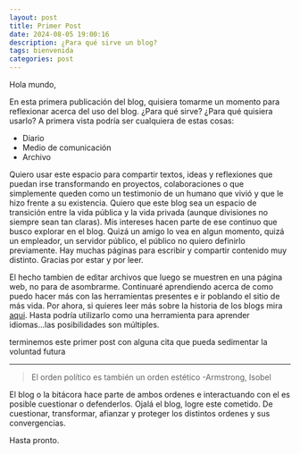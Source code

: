 ```yaml
---
layout: post
title: Primer Post
date: 2024-08-05 19:00:16
description: ¿Para qué sirve un blog?
tags: bienvenida
categories: post
---
```

Hola mundo,

En esta primera publicación del blog, quisiera tomarme un momento para reflexionar acerca del uso del blog. ¿Para qué sirve? ¿Para qué quisiera usarlo? A primera vista podría ser cualquiera de estas cosas:

- Diario
- Medio de comunicación
- Archivo

Quiero usar este espacio para compartir textos, ideas y reflexiones que puedan irse transformando en proyectos, colaboraciones o  que simplemente queden como un testimonio de un humano que vivió y que le hizo frente a su existencia. Quiero que este blog sea un espacio de transición entre la vida pública y la vida privada (aunque divisiones no siempre sean tan claras). Mis intereses hacen parte de ese continuo que busco explorar en el blog. Quizá un amigo lo vea en algun momento, quizá un empleador, un servidor público, el público no quiero definirlo previamente. Hay muchas páginas para escribir y compartir contenido muy distinto. Gracias por estar y por leer.

El hecho tambien de editar archivos que luego se muestren en una página web, no para de asombrarme. Continuaré aprendiendo acerca de como puedo hacer más con las herramientas presentes e ir poblando el sitio de más vida. Por ahora, si quieres leer más sobre la historia de los blogs mira [aqui](https://es.wikipedia.org/wiki/Blog). Hasta podría utilizarlo como una herramienta para aprender idiomas...las posibilidades son múltiples. 

terminemos este primer post con alguna cita que pueda sedimentar la voluntad futura
<hr>

> El orden político es también un orden estético
> -Armstrong, Isobel

El blog o la bitácora hace parte de ambos ordenes e interactuando con el es posible cuestionar o defenderlos. Ojalá el blog, logre este cometido. De cuestionar, transformar, afianzar y proteger los distintos ordenes y sus convergencias. 

Hasta pronto.
